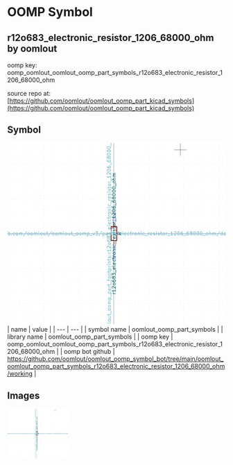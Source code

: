# OOMP Symbol  
## r12o683_electronic_resistor_1206_68000_ohm  by oomlout  
  
oomp key: oomp_oomlout_oomlout_oomp_part_symbols_r12o683_electronic_resistor_1206_68000_ohm  
  
source repo at: [https://github.com/oomlout/oomlout_oomp_part_kicad_symbols](https://github.com/oomlout/oomlout_oomp_part_kicad_symbols)  
## Symbol  
  
[![working.png](working_600.png)](working.png)  
| name | value | 
| --- | --- | 
| symbol name | oomlout_oomp_part_symbols | 
| library name | oomlout_oomp_part_symbols | 
| oomp key | oomp_oomlout_oomlout_oomp_part_symbols_r12o683_electronic_resistor_1206_68000_ohm | 
| oomp bot github | https://github.com/oomlout/oomlout_oomp_symbol_bot/tree/main/oomlout_oomlout_oomp_part_symbols_r12o683_electronic_resistor_1206_68000_ohm/working | 
## Images  
  
[![working.png](working_140.png)](working.png)  
